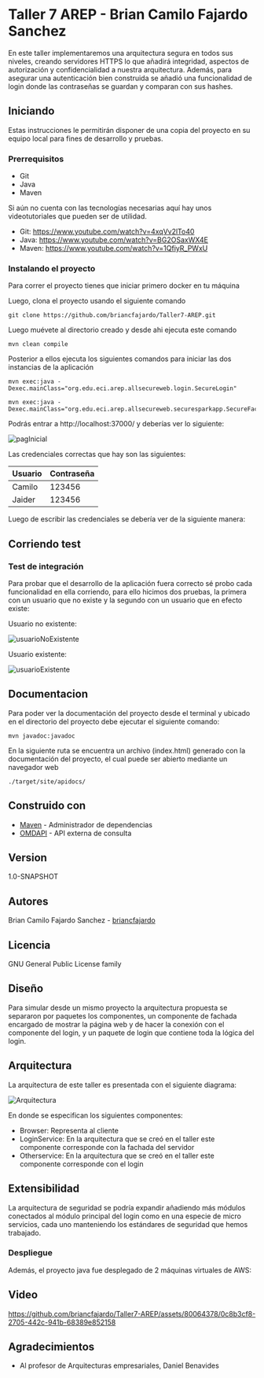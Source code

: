 # Taller 7 AREP - Brian Camilo Fajardo Sanchez

En este taller implementaremos una arquitectura segura en todos sus niveles, creando servidores HTTPS lo que añadirá 
integridad, aspectos de autorización y confidencialidad a nuestra arquitectura. Además, para asegurar una autenticación 
bien construida se añadió una funcionalidad de login donde las contraseñas se guardan y comparan con sus hashes.


## Iniciando

Estas instrucciones le permitirán disponer de una copia del proyecto en su equipo local para fines de desarrollo y pruebas.


### Prerrequisitos

* Git 
* Java
* Maven

Si aún no cuenta con las tecnologías necesarias aquí hay unos videotutoriales que pueden ser de utilidad.

* Git: https://www.youtube.com/watch?v=4xqVv2lTo40
* Java: https://www.youtube.com/watch?v=BG2OSaxWX4E
* Maven: https://www.youtube.com/watch?v=1QfiyR_PWxU

### Instalando el proyecto

Para correr el proyecto tienes que iniciar primero docker en tu máquina

Luego, clona el proyecto usando el siguiente comando

```
git clone https://github.com/briancfajardo/Taller7-AREP.git
```

Luego muévete al directorio creado y desde ahi ejecuta este comando

```
mvn clean compile
```

Posterior a ellos ejecuta los siguientes comandos para iniciar las dos instancias de la aplicación

```
mvn exec:java -Dexec.mainClass="org.edu.eci.arep.allsecureweb.login.SecureLogin"
```
```
mvn exec:java -Dexec.mainClass="org.edu.eci.arep.allsecureweb.securesparkapp.SecureFacade"
```

Podrás entrar a http://localhost:37000/ y deberías ver lo siguiente:

![pagInicial](https://github.com/briancfajardo/Taller7-AREP/assets/80064378/dac066c2-efb7-40bc-bb12-28e2bf36c535)


Las credenciales correctas que hay son las siguientes:

|Usuario|Contraseña|
|-------|----------|
|Camilo|123456|
|Jaider|123456|

Luego de escribir las credenciales se debería ver de la siguiente manera:

## Corriendo test

### Test de integración

Para probar que el desarrollo de la aplicación fuera correcto sé probo cada funcionalidad en ella corriendo, para ello 
hicimos dos pruebas, la primera con un usuario que no existe y la segundo con un usuario que en efecto existe:

Usuario no existente:

![usuarioNoExistente](https://github.com/briancfajardo/Taller7-AREP/assets/80064378/0bdc8aa7-fc0c-443e-90dc-c601b827c695)


Usuario existente:

![usuarioExistente](https://github.com/briancfajardo/Taller7-AREP/assets/80064378/f6beab0f-09ba-4eef-91df-6f2ce907ce3a)

## Documentacion

Para poder ver la documentación del proyecto desde el terminal y ubicado en el directorio del proyecto debe ejecutar el 
siguiente comando:

```
mvn javadoc:javadoc
```

En la siguiente ruta se encuentra un archivo (index.html) generado con la documentación del proyecto, el cual puede ser 
abierto mediante un navegador web 

```
./target/site/apidocs/
```

## Construido con

* [Maven](https://maven.apache.org/) - Administrador de dependencias
* [OMDAPI](https://www.omdbapi.com) - API externa de consulta

## Version

1.0-SNAPSHOT

## Autores

Brian Camilo Fajardo Sanchez - [briancfajardo](https://github.com/briancfajardo)

## Licencia

GNU General Public License family

## Diseño

Para simular desde un mismo proyecto la arquitectura propuesta se separaron por paquetes los componentes, un componente 
de fachada encargado de mostrar la página web y de hacer la conexión con el componente del login, y un paquete de login 
que contiene toda la lógica del login.

## Arquitectura

La arquitectura de este taller es presentada con el siguiente diagrama:

![Arquitectura](https://github.com/briancfajardo/Taller7-AREP/assets/80064378/30555e3b-cb03-4873-bdd3-3b38601328b9)

En donde se especifican los siguientes componentes:

- Browser: Representa al cliente 
- LoginService: En la arquitectura que se creó en el taller este componente corresponde con la fachada del servidor 
- Otherservice: En la arquitectura que se creó en el taller este componente corresponde con el login

## Extensibilidad

La arquitectura de seguridad se podría expandir añadiendo más módulos conectados al módulo principal del login como 
en una especie de micro servicios, cada uno manteniendo los estándares de seguridad que hemos trabajado.

### Despliegue

Además, el proyecto java fue desplegado de 2 máquinas virtuales de AWS:

## Video

https://github.com/briancfajardo/Taller7-AREP/assets/80064378/0c8b3cf8-2705-442c-941b-68389e852158

## Agradecimientos

* Al profesor de Arquitecturas empresariales, Daniel Benavides

